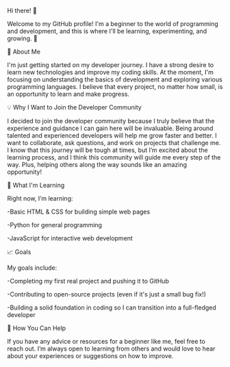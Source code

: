 Hi there! 👋

Welcome to my GitHub profile! 
I'm a beginner to the world of programming and development, and this is where I'll be learning, experimenting, and growing. 🌱

🚀 About Me

I'm just getting started on my developer journey. I have a strong desire to learn new technologies and improve my coding skills. At the moment, I'm focusing on understanding the basics of development and exploring various programming languages. I believe that every project, no matter how small, is an opportunity to learn and make progress.

💡 Why I Want to Join the Developer Community

I decided to join the developer community because I truly believe that the experience and guidance I can gain here will be invaluable. Being around talented and experienced developers will help me grow faster and better. I want to collaborate, ask questions, and work on projects that challenge me. I know that this journey will be tough at times, but I’m excited about the learning process, and I think this community will guide me every step of the way. Plus, helping others along the way sounds like an amazing opportunity!

🌱 What I'm Learning

Right now, I’m learning:

-Basic HTML & CSS for building simple web pages

-Python for general programming

-JavaScript for interactive web development


📈 Goals

My goals include:

-Completing my first real project and pushing it to GitHub

-Contributing to open-source projects (even if it's just a small bug fix!)

-Building a solid foundation in coding so I can transition into a full-fledged developer

🤝 How You Can Help

If you have any advice or resources for a beginner like me, feel free to reach out. I’m always open to learning from others and would love to hear about your experiences or suggestions on how to improve.


